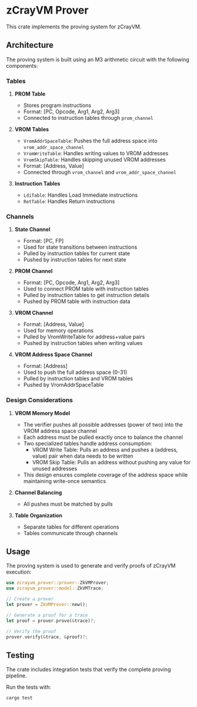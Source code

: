 # zCrayVM Prover

This crate implements the proving system for zCrayVM.

## Architecture

The proving system is built using an M3 arithmetic circuit with the following components:

### Tables

1. **PROM Table**
   - Stores program instructions
   - Format: [PC, Opcode, Arg1, Arg2, Arg3]
   - Connected to instruction tables through `prom_channel`

2. **VROM Tables**
   - `VromAddrSpaceTable`: Pushes the full address space into `vrom_addr_space_channel`
   - `VromWriteTable`: Handles writing values to VROM addresses
   - `VromSkipTable`: Handles skipping unused VROM addresses
   - Format: [Address, Value]
   - Connected through `vrom_channel` and `vrom_addr_space_channel`

3. **Instruction Tables**
   - `LdiTable`: Handles Load Immediate instructions
   - `RetTable`: Handles Return instructions

### Channels

1. **State Channel**
   - Format: [PC, FP]
   - Used for state transitions between instructions
   - Pulled by instruction tables for current state
   - Pushed by instruction tables for next state

2. **PROM Channel**
   - Format: [PC, Opcode, Arg1, Arg2, Arg3]
   - Used to connect PROM table with instruction tables
   - Pulled by instruction tables to get instruction details
   - Pushed by PROM table with instruction data

3. **VROM Channel**
   - Format: [Address, Value]
   - Used for memory operations
   - Pulled by VromWriteTable for address+value pairs
   - Pushed by instruction tables when writing values

4. **VROM Address Space Channel**
   - Format: [Address]
   - Used to push the full address space (0-31)
   - Pulled by instruction tables and VROM tables
   - Pushed by VromAddrSpaceTable

### Design Considerations

1. **VROM Memory Model**
   - The verifier pushes all possible addresses (power of two) into the VROM address space channel
   - Each address must be pulled exactly once to balance the channel
   - Two specialized tables handle address consumption:
     - VROM Write Table: Pulls an address and pushes a (address, value) pair when data needs to be written
     - VROM Skip Table: Pulls an address without pushing any value for unused addresses
   - This design ensures complete coverage of the address space while maintaining write-once semantics

2. **Channel Balancing**
   - All pushes must be matched by pulls

3. **Table Organization**
   - Separate tables for different operations
   - Tables communicate through channels

## Usage

The proving system is used to generate and verify proofs of zCrayVM execution:

```rust
use zcrayvm_prover::prover::ZkVMProver;
use zcrayvm_prover::model::ZkVMTrace;

// Create a prover
let prover = ZkVMProver::new();

// Generate a proof for a trace
let proof = prover.prove(&trace)?;

// Verify the proof
prover.verify(&trace, &proof)?;
```

## Testing

The crate includes integration tests that verify the complete proving pipeline.

Run the tests with:
```bash
cargo test
```
